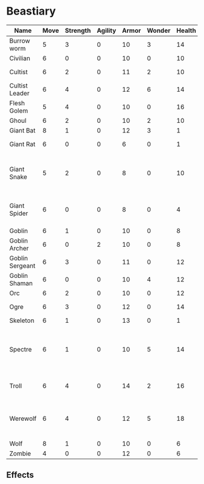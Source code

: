 # Beastiary
| Name            | Move | Strength | Agility | Armor | Wonder | Health | Gear / Notes                                                       |
|-----------------|------|----------|---------|-------|--------|--------|--------------------------------------------------------------------|
| Burrow worm     | 5    | 3        | 0       | 10    | 3      | 14     | Animal, Burrowing                                                  |
| Civilian        | 6    | 0        | 0       | 10    | 0      | 10     | Dagger                                                             |
| Cultist         | 6    | 2        | 0       | 11    | 2      | 10     | H. Weapon, Lt. Armor                                               |
| Cultist Leader  | 6    | 4        | 0       | 12    | 6      | 14     | H. Weapon, Lt. Armor, Shield                                       |
| Flesh Golem     | 5    | 4        | 0       | 10    | 0      | 16     | Undead, Horrific (DC 10)                                           |
| Ghoul           | 6    | 2        | 0       | 10    | 2      | 10     | Undead                                                             |
| Giant Bat       | 8    | 1        | 0       | 12    | 3      | 1      | Animal, Flying                                                     |
| Giant Rat       | 6    | 0        | 0       | 6     | 0      | 1      | Animal, Disease (DC 10)                                            |
| Giant Snake     | 5    | 2        | 0       | 8     | 0      | 10     | Animal, Amphibious (giant water snake), Poison (giant viper)       |
| Giant Spider    | 6    | 0        | 0       | 8     | 0      | 4      | Animal, Poison, No penalty Rough Ground/Climbing                   |
| Goblin          | 6    | 1        | 0       | 10    | 0      | 8      | H. Weapon                                                          |
| Goblin Archer   | 6    | 0        | 2       | 10    | 0      | 8      | Dagger, Bow                                                        |
| Goblin Sergeant | 6    | 3        | 0       | 11    | 0      | 12     | 2H Weapon, Lt. Armor                                               |
| Goblin Shaman   | 6    | 0        | 0       | 10    | 4      | 12     | H. Weapon, Poison                                                  |
| Orc             | 6    | 2        | 0       | 10    | 0      | 12     | 2H Weapon                                                          |
| Ogre            | 6    | 3        | 0       | 12    | 0      | 14     | Large, 2H Weapon                                                   |
| Skeleton        | 6    | 1        | 0       | 13    | 0      | 1      | Undead                                                             |
| Spectre         | 6    | 1        | 0       | 10    | 5      | 14     | Undead, Flying, Half-Damage from Non-Magical Weapons, Death Scream |
| Troll           | 6    | 4        | 0       | 14    | 2      | 16     | Large, 2H Weapon, Regeneration                                     |
| Werewolf        | 6    | 4        | 0       | 12    | 5      | 18     | Infection, Regeneration, Silver Allergy, +2 Damage, Expert Climber |
| Wolf            | 8    | 1        | 0       | 10    | 0      | 6      | Animal                                                             |
| Zombie          | 4    | 0        | 0       | 12    | 0      | 6      | Undead                                                             |

## Effects
